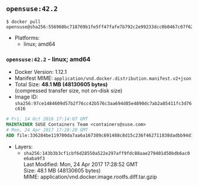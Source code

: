 ## `opensuse:42.2`

```console
$ docker pull opensuse@sha256:556960bc718769b1fe5ff47fafe7b792c2e99233dcc0b0467c07f62ad0b49347
```

-	Platforms:
	-	linux; amd64

### `opensuse:42.2` - linux; amd64

-	Docker Version: 1.12.1
-	Manifest MIME: `application/vnd.docker.distribution.manifest.v2+json`
-	Total Size: **48.1 MB (48130605 bytes)**  
	(compressed transfer size, not on-disk size)
-	Image ID: `sha256:97ce1484609d57b2f76cc42b576c3aa694d85e4890dc7ab2a85411fc3d76c616`

```dockerfile
# Fri, 14 Oct 2016 17:14:07 GMT
MAINTAINER SUSE Containers Team <containers@suse.com>
# Mon, 24 Apr 2017 17:28:20 GMT
ADD file:336284be119700da7aa6a167389c691488c8d15c236f462711838dadbb94d100 in / 
```

-	Layers:
	-	`sha256:143b3b3cf1cbf6d28550a522e297aff9fdc88aae279401d50bdb6ac0e6aba9f3`  
		Last Modified: Mon, 24 Apr 2017 17:28:52 GMT  
		Size: 48.1 MB (48130605 bytes)  
		MIME: application/vnd.docker.image.rootfs.diff.tar.gzip

